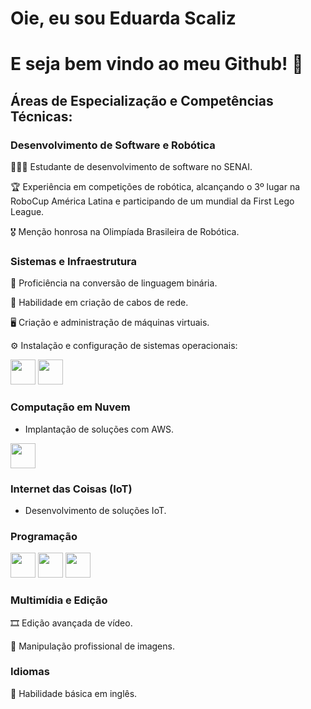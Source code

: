 # Oie, eu sou Eduarda Scaliz
# E seja bem vindo ao meu Github! 🙋

## Áreas de Especialização e Competências Técnicas:

### Desenvolvimento de Software e Robótica

👩🏽‍💻 Estudante de desenvolvimento de software no SENAI.

🏆 Experiência em competições de robótica, alcançando o 3º lugar na RoboCup América Latina e participando de um mundial da First Lego League.

🎖 Menção honrosa na Olimpíada Brasileira de Robótica.


### Sistemas e Infraestrutura
📲 Proficiência na conversão de linguagem binária.

🔌 Habilidade em criação de cabos de rede.

🖥 Criação e administração de máquinas virtuais.

⚙️ Instalação e configuração de sistemas operacionais:  

<img loading="lazy" src="https://cdn.jsdelivr.net/gh/devicons/devicon@latest/icons/linux/linux-original.svg" width="40" height="40"/>   <img loading="lazy" src="https://cdn.jsdelivr.net/gh/devicons/devicon@latest/icons/windows8/windows8-original.svg" width="40" height="40"/>

### Computação em Nuvem
- Implantação de soluções com AWS.
<img loading="lazy" src="https://cdn.jsdelivr.net/gh/devicons/devicon@latest/icons/amazonwebservices/amazonwebservices-plain-wordmark.svg" width="40" height="40"/>

### Internet das Coisas (IoT)
- Desenvolvimento de soluções IoT.

### Programação
<img loading="lazy" src="https://cdn.jsdelivr.net/gh/devicons/devicon@latest/icons/csharp/csharp-original.svg" width="40" height="40"/> <img loading="lazy" src="https://cdn.jsdelivr.net/gh/devicons/devicon@latest/icons/cplusplus/cplusplus-original.svg" width="40" height="40"/> <img loading="lazy" src="https://cdn.jsdelivr.net/gh/devicons/devicon@latest/icons/python/python-original.svg" width="40" height="40"/>

### Multimídia e Edição
🎞 Edição avançada de vídeo.

📸 Manipulação profissional de imagens.

### Idiomas
💬 Habilidade básica em inglês.
